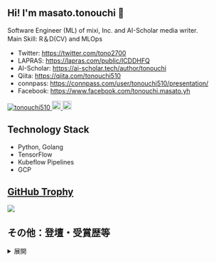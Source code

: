 ## Hi! I'm masato.tonouchi 👋
Software Engineer (ML) of mixi, Inc. and AI-Scholar media writer.  
Main Skill: R＆D(CV) and MLOps

- Twitter: https://twitter.com/tono2700
- LAPRAS: https://lapras.com/public/ICDDHFQ
- AI-Scholar: https://ai-scholar.tech/author/tonouchi  
- Qiita: https://qiita.com/tonouchi510  
- connpass: https://connpass.com/user/tonouchi510/presentation/
- Facebook: https://www.facebook.com/tonouchi.masato.yh  

<p align="left"> 
  <a href="https://github.com/tonouchi510/tonouchi510/">
    <img src="https://komarev.com/ghpvc/?username=tonouchi510" alt="tonouchi510" />
  </a>
  <a href="http://twitter.com/tonouchi510">
    <img height="20" src="https://img.shields.io/twitter/follow/tono2700?label=Twitter&logo=twitter&style=flat" />
  </a>
  <a href="http://qiita.com/tonouchi510">
    <img height="20" src="https://qiita-badge.apiapi.app/s/tonouchi510/posts.svg" />
  </a>
</p>


## Technology Stack
- Python, Golang
- TensorFlow
- Kubeflow Pipelines
- GCP

## [GitHub Trophy](https://github.com/tonouchi510/github-profile-trophy)
<a href="https://github.com/tonouchi510/github-profile-trophy">
  <img src="https://github-profile-trophy.vercel.app/?username=tonouchi510"/>
</a>



## その他：登壇・受賞歴等

<details><summary>展開</summary>
#### 外部登壇・執筆歴
- 2021/07 日本ディープラーニング協会主催 CVPR 2021 技術報告会
  - https://jdla.connpass.com/event/214724/

- 2021/03 今期の私は凄かったぞ！！！ 〜業務にいかにMLやDS等を使ってビジネスにめっちゃ貢献した話〜
  - スポンサー賞 受賞
  - https://machine-learning-pitch.connpass.com/event/199555/
  - https://www.slideshare.net/ssuser995b9a1/ml-245520906

- 2020/12 技術書典10 "mixi tech note" 2章 担当
  - https://techbookfest.org/product/6210524205285376?productVariantID=4917232511483904
- 2020/07 日本ディープラーニング協会主催 CVPR 2020 技術報告会
  - https://jdla.connpass.com/event/177973/
  - https://speakerdeck.com/mixi_engineers/cvpr-2020-japan-deep-learning-association-lun-wen-shao-jie-bizinesuying-yong-li-toluo-mete
- 2019/09 FIT2019発表 "CNNを用いた類似した三次元船型形状からの造波抵抗推定"
- 2018/05 SPT2018発表 "安全性と利便性を考慮したチャレンジ・レスポンス分離ユーザ認証に関する提案：Dummy Indicator"

#### 受賞
- 2019/12 NAVITIME API CHALLENGE **優秀賞**
  - https://api-sdk.navitime.co.jp/challenge2019/
  - https://github.com/tonouchi510/navitime-challenge
- 2017/10 MWS Cup 2017 **2位**
  - https://www.iwsec.org/mws/2017/photo.html

  </details>
